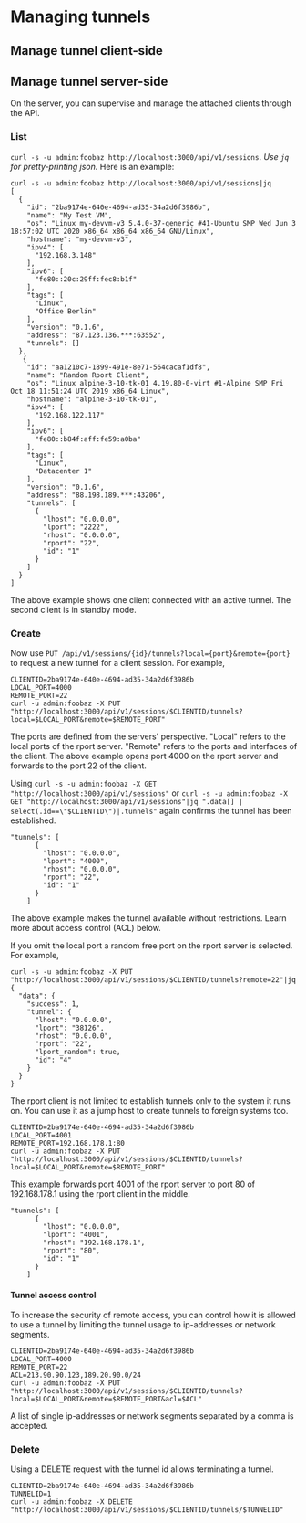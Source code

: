 # Managing tunnels
## Manage tunnel client-side

## Manage tunnel server-side
On the server, you can supervise and manage the attached clients through the API.
### List

`curl -s -u admin:foobaz http://localhost:3000/api/v1/sessions`. *Use `jq` for pretty-printing json.*
Here is an example:
```
curl -s -u admin:foobaz http://localhost:3000/api/v1/sessions|jq
[
  {
    "id": "2ba9174e-640e-4694-ad35-34a2d6f3986b",
    "name": "My Test VM",
    "os": "Linux my-devvm-v3 5.4.0-37-generic #41-Ubuntu SMP Wed Jun 3 18:57:02 UTC 2020 x86_64 x86_64 x86_64 GNU/Linux",
    "hostname": "my-devvm-v3",
    "ipv4": [
      "192.168.3.148"
    ],
    "ipv6": [
      "fe80::20c:29ff:fec8:b1f"
    ],
    "tags": [
      "Linux",
      "Office Berlin"
    ],
    "version": "0.1.6",
    "address": "87.123.136.***:63552",
    "tunnels": []
  },
   {
    "id": "aa1210c7-1899-491e-8e71-564cacaf1df8",
    "name": "Random Rport Client",
    "os": "Linux alpine-3-10-tk-01 4.19.80-0-virt #1-Alpine SMP Fri Oct 18 11:51:24 UTC 2019 x86_64 Linux",
    "hostname": "alpine-3-10-tk-01",
    "ipv4": [
      "192.168.122.117"
    ],
    "ipv6": [
      "fe80::b84f:aff:fe59:a0ba"
    ],
    "tags": [
      "Linux",
      "Datacenter 1"
    ],
    "version": "0.1.6",
    "address": "88.198.189.***:43206",
    "tunnels": [
      {
        "lhost": "0.0.0.0",
        "lport": "2222",
        "rhost": "0.0.0.0",
        "rport": "22",
        "id": "1"
      }
    ]
  }
]
```
The above example shows one client connected with an active tunnel. The second client is in standby mode.

### Create
Now use `PUT /api/v1/sessions/{id}/tunnels?local={port}&remote={port}` to request a new tunnel for a client session.
For example,
```
CLIENTID=2ba9174e-640e-4694-ad35-34a2d6f3986b
LOCAL_PORT=4000 
REMOTE_PORT=22
curl -u admin:foobaz -X PUT "http://localhost:3000/api/v1/sessions/$CLIENTID/tunnels?local=$LOCAL_PORT&remote=$REMOTE_PORT"
```
The ports are defined from the servers' perspective. "Local" refers to the local ports of the rport server. "Remote" refers to the ports and interfaces of the client.
The above example opens port 4000 on the rport server and forwards to the port 22 of the client.

Using `curl -s -u admin:foobaz -X GET "http://localhost:3000/api/v1/sessions"` or `curl -s -u admin:foobaz -X GET "http://localhost:3000/api/v1/sessions"|jq ".data[] | select(.id==\"$CLIENTID\")|.tunnels"` again confirms the tunnel has been established.
```
"tunnels": [
      {
        "lhost": "0.0.0.0",
        "lport": "4000",
        "rhost": "0.0.0.0",
        "rport": "22",
        "id": "1"
      }
    ]
```
The above example makes the tunnel available without restrictions. Learn more about access control (ACL) below.

If you omit the local port a random free port on the rport server is selected. For example,
```
curl -s -u admin:foobaz -X PUT "http://localhost:3000/api/v1/sessions/$CLIENTID/tunnels?remote=22"|jq
{
  "data": {
    "success": 1,
    "tunnel": {
      "lhost": "0.0.0.0",
      "lport": "38126",
      "rhost": "0.0.0.0",
      "rport": "22",
      "lport_random": true,
      "id": "4"
    }
  }
}
```

The rport client is not limited to establish tunnels only to the system it runs on. You can use it as a jump host to create tunnels to foreign systems too.

```
CLIENTID=2ba9174e-640e-4694-ad35-34a2d6f3986b
LOCAL_PORT=4001
REMOTE_PORT=192.168.178.1:80
curl -u admin:foobaz -X PUT "http://localhost:3000/api/v1/sessions/$CLIENTID/tunnels?local=$LOCAL_PORT&remote=$REMOTE_PORT"
```
This example forwards port 4001 of the rport server to port 80 of 192.168.178.1 using the rport client in the middle. 
```
"tunnels": [
      {
        "lhost": "0.0.0.0",
        "lport": "4001",
        "rhost": "192.168.178.1",
        "rport": "80",
        "id": "1"
      }
    ]
```

#### Tunnel access control
To increase the security of remote access, you can control how it is allowed to use a tunnel by limiting the tunnel usage to ip-addresses or network segments.

```
CLIENTID=2ba9174e-640e-4694-ad35-34a2d6f3986b
LOCAL_PORT=4000 
REMOTE_PORT=22
ACL=213.90.90.123,189.20.90.0/24
curl -u admin:foobaz -X PUT "http://localhost:3000/api/v1/sessions/$CLIENTID/tunnels?local=$LOCAL_PORT&remote=$REMOTE_PORT&acl=$ACL"
```
A list of single ip-addresses or network segments separated by a comma is accepted.

### Delete

Using a DELETE request with the tunnel id allows terminating a tunnel.

```
CLIENTID=2ba9174e-640e-4694-ad35-34a2d6f3986b
TUNNELID=1 
curl -u admin:foobaz -X DELETE "http://localhost:3000/api/v1/sessions/$CLIENTID/tunnels/$TUNNELID"
```